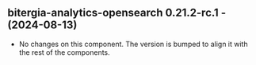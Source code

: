   ## bitergia-analytics-opensearch 0.21.2-rc.1 - (2024-08-13)
  
  * No changes on this component. The version is bumped to align it
    with the rest of the components.
